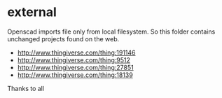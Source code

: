 external
===================

Openscad imports file only from local filesystem. So this folder contains unchanged projects found on the web.

* http://www.thingiverse.com/thing:191146
* http://www.thingiverse.com/thing:9512
* http://www.thingiverse.com/thing:27851
* http://www.thingiverse.com/thing:18139

Thanks to all
